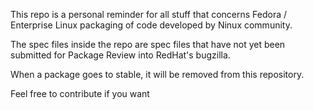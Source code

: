 This repo is a personal reminder for all stuff that
concerns Fedora / Enterprise Linux packaging of code
developed by Ninux community.

The spec files inside the repo are spec files that
have not yet been submitted for Package Review into
RedHat's bugzilla.

When a package goes to stable, it will be removed
from this repository.

Feel free to contribute if you want

